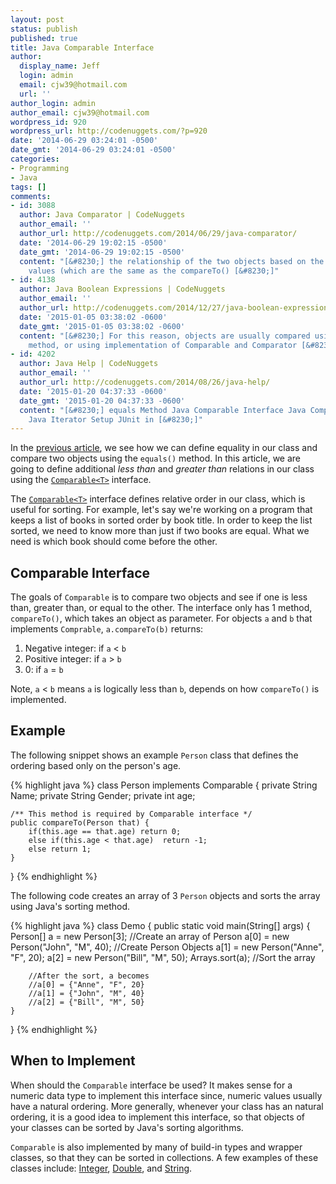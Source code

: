 ```yaml
---
layout: post
status: publish
published: true
title: Java Comparable Interface
author:
  display_name: Jeff
  login: admin
  email: cjw39@hotmail.com
  url: ''
author_login: admin
author_email: cjw39@hotmail.com
wordpress_id: 920
wordpress_url: http://codenuggets.com/?p=920
date: '2014-06-29 03:24:01 -0500'
date_gmt: '2014-06-29 03:24:01 -0500'
categories:
- Programming
- Java
tags: []
comments:
- id: 3088
  author: Java Comparator | CodeNuggets
  author_email: ''
  author_url: http://codenuggets.com/2014/06/29/java-comparator/
  date: '2014-06-29 19:02:15 -0500'
  date_gmt: '2014-06-29 19:02:15 -0500'
  content: "[&#8230;] the relationship of the two objects based on the following return
    values (which are the same as the compareTo() [&#8230;]"
- id: 4138
  author: Java Boolean Expressions | CodeNuggets
  author_email: ''
  author_url: http://codenuggets.com/2014/12/27/java-boolean-expressions/
  date: '2015-01-05 03:38:02 -0600'
  date_gmt: '2015-01-05 03:38:02 -0600'
  content: "[&#8230;] For this reason, objects are usually compared using equals()
    method, or using implementation of Comparable and Comparator [&#8230;]"
- id: 4202
  author: Java Help | CodeNuggets
  author_email: ''
  author_url: http://codenuggets.com/2014/08/26/java-help/
  date: '2015-01-20 04:37:33 -0600'
  date_gmt: '2015-01-20 04:37:33 -0600'
  content: "[&#8230;] equals Method Java Comparable Interface Java Comparator Interface
    Java Iterator Setup JUnit in [&#8230;]"
---
```

In the <a href="http://codenuggets.com/2014/06/24/java-equals-method/" target="_blank">previous article</a>, we see how we can define equality in our class and compare two objects using the `equals()` method. In this article, we are going to define additional <em>less than</em> and <em>greater than</em> relations in our class using the [`Comparable<T>`](http://docs.oracle.com/javase/7/docs/api/java/lang/Comparable.html) interface.

The [`Comparable<T>`](http://docs.oracle.com/javase/7/docs/api/java/lang/Comparable.html) interface defines relative order in our class, which is useful for sorting. For example, let's say we're working on a program that keeps a list of books in sorted order by book title. In order to keep the list sorted, we need to know more than just if two books are equal. What we need is which book should come before the other.

## Comparable Interface

The goals of `Comparable` is to compare two objects and see if one is less than, greater than, or equal to the other. The interface only has 1 method, `compareTo()`, which takes an object as parameter. For objects `a` and `b` that implements `Comprable`, `a.compareTo(b)` returns:

1. Negative integer: if `a` < `b`
2. Positive integer: if `a` > `b`
3. 0: if `a` = `b`

Note, `a` < `b` means `a` is logically less than `b`, depends on how `compareTo()` is implemented.

## Example

The following snippet shows an example `Person` class that defines the ordering based only on the person's age.

{% highlight java %}
class Person implements Comparable<Person> {
    private String Name;
    private String Gender;
    private int    age;

    /** This method is required by Comparable interface */
    public compareTo(Person that) {
        if(this.age == that.age) return 0;
        else if(this.age < that.age)  return -1;
        else return 1;
    }
}
{% endhighlight %}

The following code creates an array of 3 `Person` objects and sorts the array using Java's sorting method.

{% highlight java %}
class Demo {
    public static void main(String[] args)
    {
        Person[] a = new Person[3]; //Create an array of Person
        a[0] = new Person("John", "M", 40); //Create Person Objects
        a[1] = new Person("Anne", "F", 20);
        a[2] = new Person("Bill", "M", 50);
        Arrays.sort(a); //Sort the array

        //After the sort, a becomes
        //a[0] = {"Anne", "F", 20}
        //a[1] = {"John", "M", 40}
        //a[2] = {"Bill", "M", 50}
    }
}
{% endhighlight %}

<!--<br />
The `Comparable<T>` interface defines only the `compareTo()` method. The goal of this method is to compare<br />
-->

## When to Implement

When should the `Comparable` interface be used? It makes sense for a numeric data type to implement this interface since, numeric values usually have a natural ordering. More generally, whenever your class has an natural ordering, it is a good idea to implement this interface, so that objects of your classes can be sorted by Java's sorting algorithms.

`Comparable` is also implemented by many of build-in types and wrapper classes, so that they can be sorted in collections. A few examples of these classes include: <a href="http://docs.oracle.com/javase/7/docs/api/java/lang/Integer.html" target="_blank">Integer</a>, <a href="http://docs.oracle.com/javase/7/docs/api/java/lang/Double.html" target="_blank">Double</a>, and <a href="http://docs.oracle.com/javase/7/docs/api/java/lang/String.html" target="_blank">String</a>.